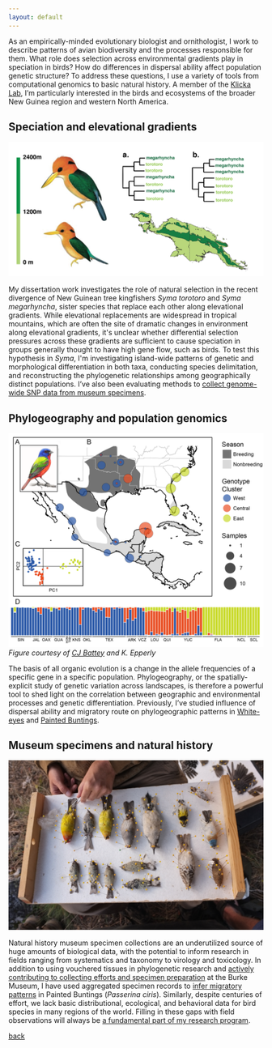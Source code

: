 ```yaml
---
layout: default
---
```


As an empirically-minded evolutionary biologist and ornithologist, I work to describe 
patterns of avian biodiversity and the processes responsible for them. What role does 
selection across environmental gradients play in speciation in birds? How do differences 
in dispersal ability affect population genetic structure? To address these questions, 
I use a variety of tools from computational genomics to basic natural history. 
A member of the [Klicka Lab](https://klickalab.com/), I’m particularly interested in the birds and ecosystems of the broader New Guinea region and 
western North America.

## Speciation and elevational gradients

![syma](/images/syma.png)

My dissertation work investigates the role of natural selection in the recent divergence of 
New Guinean tree kingfishers _Syma torotoro_ and _Syma megarhyncha_, sister species that 
replace each other along elevational gradients. While elevational replacements are widespread 
in tropical mountains, which are often the site of dramatic changes in environment along 
elevational gradients, it's unclear whether differential selection pressures across these 
gradients are sufficient to cause speciation in groups generally thought to have high gene 
flow, such as birds. To test this hypothesis in _Syma_, I'm investigating island-wide patterns of 
genetic and morphological differentiation in both taxa, conducting species delimitation, and 
reconstructing the phylogenetic relationships among geographically distinct populations. 
I’ve also been evaluating methods to [collect genome-wide SNP data from museum specimens](http://biorxiv.org/content/early/2017/01/16/100867). 

## Phylogeography and population genomics

![tree](/images/pcirispca.png)  
*Figure courtesy of [CJ Battey](http://cjbattey.com/) and K. Epperly*

The basis of all organic evolution is a change in the allele frequencies of a 
specific gene in a specific population. Phylogeography, or the spatially-explicit study of 
genetic variation across landscapes, is therefore a powerful tool to shed light on the 
correlation between geographic and environmental processes and genetic differentiation. 
Previously, I’ve studied influence of dispersal ability and migratory route on phylogeographic 
patterns in [White-eyes](https://doi.org/10.1016/j.ympev.2015.08.018) and 
[Painted Buntings](http://biorxiv.org/content/early/2017/05/05/132910).

## Museum specimens and natural history

![nhc](/images/birds.jpg)

Natural history museum specimen collections are an underutilized source of 
huge amounts of biological data, with the potential to inform research in fields ranging 
from systematics and taxonomy to virology and toxicology. In addition to using vouchered 
tissues in phylogenetic research and 
<a href="https://beyondtheranges.wordpress.com/2015/07/22/uwbm-collecting-expedition-wa-and-idaho/"> 
actively contributing to collecting efforts and specimen preparation</a> at the Burke Museum, 
I have used aggregated specimen records to [infer migratory patterns](https://doi.org/10.7717/peerj.1871) 
in Painted Buntings (_Passerina ciris_). Similarly, despite centuries of effort, 
we lack basic distributional, ecological, and behavioral data for bird species in many 
regions of the world. Filling in these gaps with field observations will always be 
[a fundamental part of my research program](https://www.researchgate.net/publication/309534829_Notes_on_birds_and_logistics_from_the_south_side_of_Mount_Giluwe_SHP).  

[back](./)